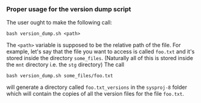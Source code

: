 ### Proper usage for the version dump script

The user ought to make the following call:
```
bash version_dump.sh <path>
```
The `<path>` variable is supposed to be the relative path of the file. For example, let's say that the file you want to access is called `foo.txt`
and it's stored inside the directory `some_files`. (Naturally all of this is stored inside the `mnt` directory i.e. the `stg` directory)
The call
```
bash version_dump.sh some_files/foo.txt
```
will generate a directory called `foo.txt_versions` in the `sysproj-8` folder which will contain the copies of all the version files for the file `foo.txt`.